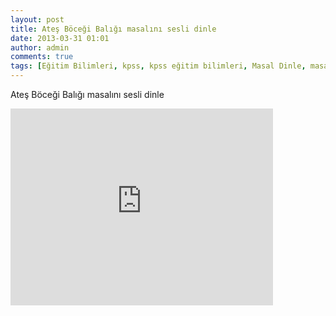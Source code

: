 ```yaml
---
layout: post
title: Ateş Böceği Balığı masalını sesli dinle
date: 2013-03-31 01:01
author: admin
comments: true
tags: [Eğitim Bilimleri, kpss, kpss eğitim bilimleri, Masal Dinle, masal dinle, Son Konular]
---
```

Ateş Böceği Balığı masalını sesli dinle
<iframe src="http://www.youtube.com/embed/yqKTXJj8uqc?rel=0" height="315" width="420" allowfullscreen="" frameborder="0"></iframe>
